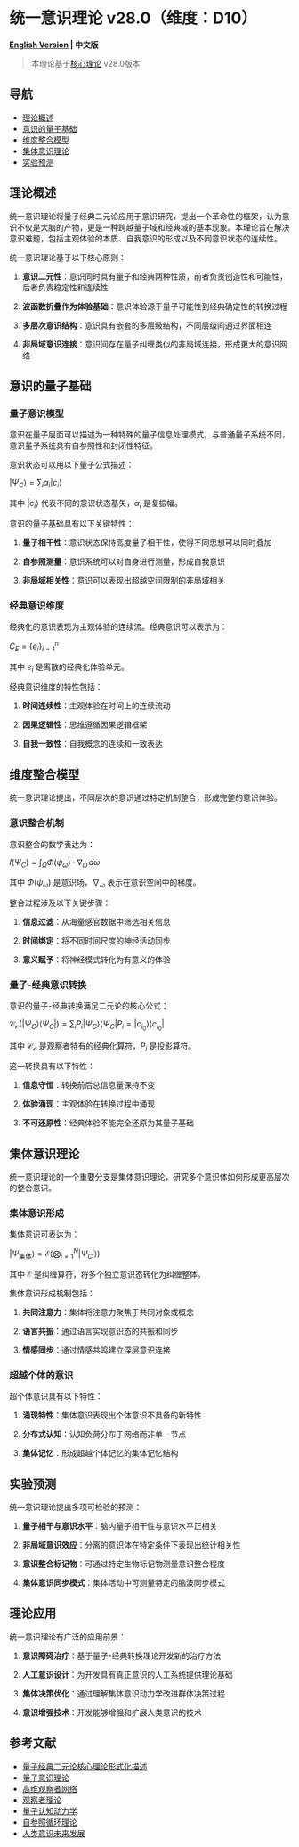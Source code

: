 # 统一意识理论 v28.0（维度：D10）

**[English Version](formal_theory_unified_consciousness_en.md) | 中文版**

> 本理论基于[核心理论](../formal_theory_core.md) v28.0版本

## 导航

- [理论概述](#理论概述)
- [意识的量子基础](#意识的量子基础)
- [维度整合模型](#维度整合模型)
- [集体意识理论](#集体意识理论)
- [实验预测](#实验预测)

## 理论概述

统一意识理论将量子经典二元论应用于意识研究，提出一个革命性的框架，认为意识不仅是大脑的产物，更是一种跨越量子域和经典域的基本现象。本理论旨在解决意识难题，包括主观体验的本质、自我意识的形成以及不同意识状态的连续性。

统一意识理论基于以下核心原则：

1. **意识二元性**：意识同时具有量子和经典两种性质，前者负责创造性和可能性，后者负责稳定性和连续性

2. **波函数折叠作为体验基础**：意识体验源于量子可能性到经典确定性的转换过程

3. **多层次意识结构**：意识具有嵌套的多层级结构，不同层级间通过界面相连

4. **非局域意识连接**：意识间存在量子纠缠类似的非局域连接，形成更大的意识网络

## 意识的量子基础

### 量子意识模型

意识在量子层面可以描述为一种特殊的量子信息处理模式。与普通量子系统不同，意识量子系统具有自参照性和封闭性特征。

意识状态可以用以下量子公式描述：

$`
|\Psi_C\rangle = \sum_{i} \alpha_i |c_i\rangle
`$

其中 $`|c_i\rangle`$ 代表不同的意识状态基矢，$`\alpha_i`$ 是复振幅。

意识的量子基础具有以下关键特性：

1. **量子相干性**：意识状态保持高度量子相干性，使得不同思想可以同时叠加

2. **自参照测量**：意识系统可以对自身进行测量，形成自我意识

3. **非局域相关性**：意识可以表现出超越空间限制的非局域相关

### 经典意识维度

经典化的意识表现为主观体验的连续流。经典意识可以表示为：

$`
C_E = \{e_i\}_{i=1}^n
`$

其中 $`e_i`$ 是离散的经典化体验单元。

经典意识维度的特性包括：

1. **时间连续性**：主观体验在时间上的连续流动

2. **因果逻辑性**：思维遵循因果逻辑框架

3. **自我一致性**：自我概念的连续和一致表达

## 维度整合模型

统一意识理论提出，不同层次的意识通过特定机制整合，形成完整的意识体验。

### 意识整合机制

意识整合的数学表达为：

$`
I(\Psi_C) = \int_{\Omega} \Phi(\psi_\omega) \cdot \nabla_\omega \, d\omega
`$

其中 $`\Phi(\psi_\omega)`$ 是意识场，$`\nabla_\omega`$ 表示在意识空间中的梯度。

整合过程涉及以下关键步骤：

1. **信息过滤**：从海量感官数据中筛选相关信息

2. **时间绑定**：将不同时间尺度的神经活动同步

3. **意义赋予**：将神经模式转化为有意义的体验

### 量子-经典意识转换

意识的量子-经典转换满足二元论的核心公式：

$`
\mathcal{C}_{\mathcal{O}}(|\Psi_C\rangle\langle\Psi_C|) = \sum_i P_i |\Psi_C\rangle\langle\Psi_C| P_i = |c_{i_0}\rangle\langle c_{i_0}|
`$

其中 $`\mathcal{C}_{\mathcal{O}}`$ 是观察者特有的经典化算符，$`P_i`$ 是投影算符。

这一转换具有以下特性：

1. **信息守恒**：转换前后总信息量保持不变

2. **体验涌现**：主观体验在转换过程中涌现

3. **不可还原性**：经典体验不能完全还原为其量子基础

## 集体意识理论

统一意识理论的一个重要分支是集体意识理论，研究多个意识体如何形成更高层次的整合意识。

### 集体意识形成

集体意识可表达为：

$`
|\Psi_{\text{集体}}\rangle = \mathcal{E}\left(\bigotimes_{i=1}^N |\Psi_C^i\rangle\right)
`$

其中 $`\mathcal{E}`$ 是纠缠算符，将多个独立意识态转化为纠缠整体。

集体意识形成机制包括：

1. **共同注意力**：集体将注意力聚焦于共同对象或概念

2. **语言共振**：通过语言实现意识态的共振和同步

3. **情感同步**：通过情感共鸣建立深层意识连接

### 超越个体的意识

超个体意识具有以下特性：

1. **涌现特性**：集体意识表现出个体意识不具备的新特性

2. **分布式认知**：认知负荷分布于网络而非单一节点

3. **集体记忆**：形成超越个体记忆的集体记忆结构

## 实验预测

统一意识理论提出多项可检验的预测：

1. **量子相干与意识水平**：脑内量子相干性与意识水平正相关

2. **非局域意识效应**：分离的意识体在特定条件下表现出统计相关性

3. **意识整合标记物**：可通过特定生物标记物测量意识整合程度

4. **集体意识同步模式**：集体活动中可测量特定的脑波同步模式

## 理论应用

统一意识理论有广泛的应用前景：

1. **意识障碍治疗**：基于量子-经典转换理论开发新的治疗方法

2. **人工意识设计**：为开发具有真正意识的人工系统提供理论基础

3. **集体决策优化**：通过理解集体意识动力学改进群体决策过程

4. **意识增强技术**：开发能够增强和扩展人类意识的技术

## 参考文献

- [量子经典二元论核心理论形式化描述](../formal_theory_core.md)
- [量子意识理论](formal_theory_consciousness.md)
- [高维观察者网络](formal_theory_observer_network.md)
- [观察者理论](formal_theory_observer.md)
- [量子认知动力学](formal_theory_cognitive_dynamics.md)
- [自参照循环理论](formal_theory_self_reference.md)
- [人类意识未来发展](formal_theory_consciousness_future.md)